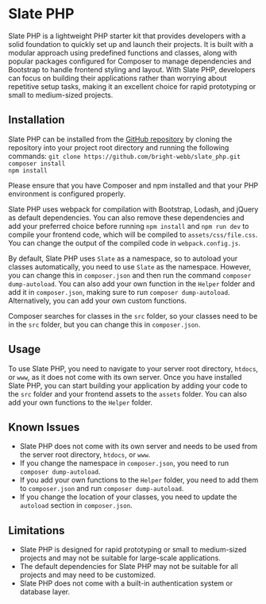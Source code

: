 # Slate PHP

Slate PHP is a lightweight PHP starter kit that provides developers with a solid foundation to quickly set up and launch their projects. It is built with a modular approach using predefined functions and classes, along with popular packages configured for Composer to manage dependencies and Bootstrap to handle frontend styling and layout. With Slate PHP, developers can focus on building their applications rather than worrying about repetitive setup tasks, making it an excellent choice for rapid prototyping or small to medium-sized projects.

## Installation

Slate PHP can be installed from the [GitHub repository](https://github.com/bright-webb/slate_php.git) by cloning the repository into your project root directory and running the following commands: `git clone https://github.com/bright-webb/slate_php.git`  
`composer install`  
`npm install`



Please ensure that you have Composer and npm installed and that your PHP environment is configured properly.

Slate PHP uses webpack for compilation with Bootstrap, Lodash, and jQuery as default dependencies. You can also remove these dependencies and add your preferred choice before running `npm install` and `npm run dev` to compile your frontend code, which will be compiled to `assets/css/file.css`. You can change the output of the compiled code in `webpack.config.js`.

By default, Slate PHP uses `Slate` as a namespace, so to autoload your classes automatically, you need to use `Slate` as the namespace. However, you can change this in `composer.json` and then run the command `composer dump-autoload`. You can also add your own function in the `Helper` folder and add it in `composer.json`, making sure to run `composer dump-autoload`. Alternatively, you can add your own custom functions.

Composer searches for classes in the `src` folder, so your classes need to be in the `src` folder, but you can change this in `composer.json`.

## Usage

To use Slate PHP, you need to navigate to your server root directory, `htdocs`, or `www`, as it does not come with its own server. Once you have installed Slate PHP, you can start building your application by adding your code to the `src` folder and your frontend assets to the `assets` folder. You can also add your own functions to the `Helper` folder.

## Known Issues

- Slate PHP does not come with its own server and needs to be used from the server root directory, `htdocs`, or `www`.
- If you change the namespace in `composer.json`, you need to run `composer dump-autoload`.
- If you add your own functions to the `Helper` folder, you need to add them to `composer.json` and run `composer dump-autoload`.
- If you change the location of your classes, you need to update the `autoload` section in `composer.json`.

## Limitations

- Slate PHP is designed for rapid prototyping or small to medium-sized projects and may not be suitable for large-scale applications.
- The default dependencies for Slate PHP may not be suitable for all projects and may need to be customized.
- Slate PHP does not come with a built-in authentication system or database layer.

